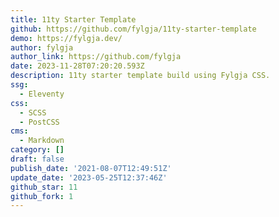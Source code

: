 ```yaml
---
title: 11ty Starter Template
github: https://github.com/fylgja/11ty-starter-template
demo: https://fylgja.dev/
author: fylgja
author_link: https://github.com/fylgja
date: 2023-11-28T07:20:20.593Z
description: 11ty starter template build using Fylgja CSS.
ssg:
  - Eleventy
css:
  - SCSS
  - PostCSS
cms:
  - Markdown
category: []
draft: false
publish_date: '2021-08-07T12:49:51Z'
update_date: '2023-05-25T12:37:46Z'
github_star: 11
github_fork: 1
---
```

